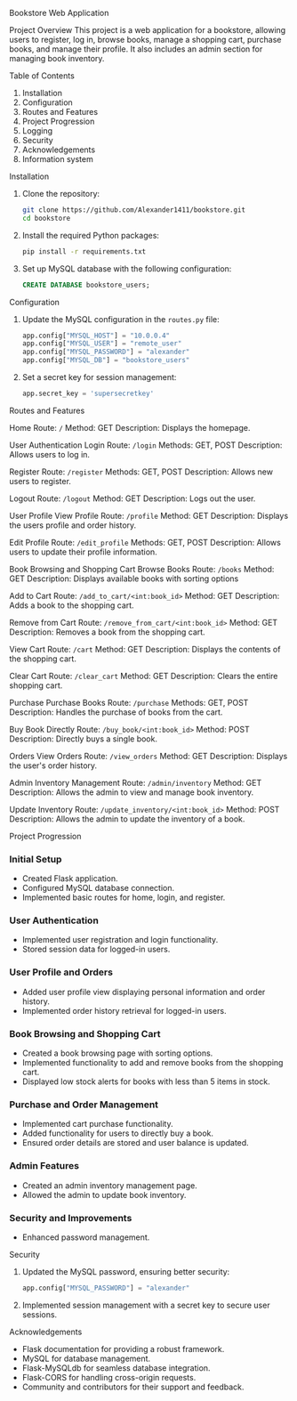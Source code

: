 Bookstore Web Application

Project Overview
This project is a web application for a bookstore, allowing users to register, log in, browse books, manage a shopping cart, purchase books, and manage their profile. It also includes an admin section for managing book inventory.

Table of Contents
1. Installation
2. Configuration
3. Routes and Features
4. Project Progression
5. Logging
6. Security
7. Acknowledgements
8. Information system

Installation
1. Clone the repository:
   ```sh
   git clone https://github.com/Alexander1411/bookstore.git
   cd bookstore
   ```
2. Install the required Python packages:
   ```sh
   pip install -r requirements.txt
   ```
3. Set up MySQL database with the following configuration:
   ```sql
   CREATE DATABASE bookstore_users;
   ```
Configuration
1. Update the MySQL configuration in the `routes.py` file:
   ```python
   app.config["MYSQL_HOST"] = "10.0.0.4"
   app.config["MYSQL_USER"] = "remote_user"
   app.config["MYSQL_PASSWORD"] = "alexander"
   app.config["MYSQL_DB"] = "bookstore_users"
   ```
2. Set a secret key for session management:
   ```python
   app.secret_key = 'supersecretkey'
   ```
Routes and Features

Home
Route: `/`
Method: GET
Description: Displays the homepage.

User Authentication
Login
Route: `/login`
Methods: GET, POST
Description: Allows users to log in.

Register
Route: `/register`
Methods: GET, POST
Description: Allows new users to register.

Logout
Route: `/logout`
Method: GET
Description: Logs out the user.

User Profile
View Profile
Route: `/profile`
Method: GET
Description: Displays the users profile and order history.

Edit Profile
Route: `/edit_profile`
Methods: GET, POST
Description: Allows users to update their profile information.

Book Browsing and Shopping Cart
Browse Books
Route: `/books`
Method: GET
Description: Displays available books with sorting options

Add to Cart
Route: `/add_to_cart/<int:book_id>`
Method: GET
Description: Adds a book to the shopping cart.

Remove from Cart
Route: `/remove_from_cart/<int:book_id>`
Method: GET
Description: Removes a book from the shopping cart.

View Cart
Route: `/cart`
Method: GET
Description: Displays the contents of the shopping cart.

Clear Cart
Route: `/clear_cart`
Method: GET
Description: Clears the entire shopping cart.

Purchase
Purchase Books
Route: `/purchase`
Methods: GET, POST
Description: Handles the purchase of books from the cart.

Buy Book Directly
Route: `/buy_book/<int:book_id>`
Method: POST
Description: Directly buys a single book.

Orders
View Orders
Route: `/view_orders`
Method: GET
Description: Displays the user's order history.

Admin
Inventory Management
Route: `/admin/inventory`
Method: GET
Description: Allows the admin to view and manage book inventory.

Update Inventory
Route: `/update_inventory/<int:book_id>`
Method: POST
Description: Allows the admin to update the inventory of a book.

Project Progression
### Initial Setup
- Created Flask application.
- Configured MySQL database connection.
- Implemented basic routes for home, login, and register.

### User Authentication
- Implemented user registration and login functionality.
- Stored session data for logged-in users.

### User Profile and Orders
- Added user profile view displaying personal information and order history.
- Implemented order history retrieval for logged-in users.

### Book Browsing and Shopping Cart
- Created a book browsing page with sorting options.
- Implemented functionality to add and remove books from the shopping cart.
- Displayed low stock alerts for books with less than 5 items in stock.

### Purchase and Order Management
- Implemented cart purchase functionality.
- Added functionality for users to directly buy a book.
- Ensured order details are stored and user balance is updated.

### Admin Features
- Created an admin inventory management page.
- Allowed the admin to update book inventory.

### Security and Improvements
- Enhanced password management.

Security
1. Updated the MySQL password, ensuring better security:
   ```python
   app.config["MYSQL_PASSWORD"] = "alexander"
   ```
2. Implemented session management with a secret key to secure user sessions.

Acknowledgements
- Flask documentation for providing a robust framework.
- MySQL for database management.
- Flask-MySQLdb for seamless database integration.
- Flask-CORS for handling cross-origin requests.
- Community and contributors for their support and feedback.
